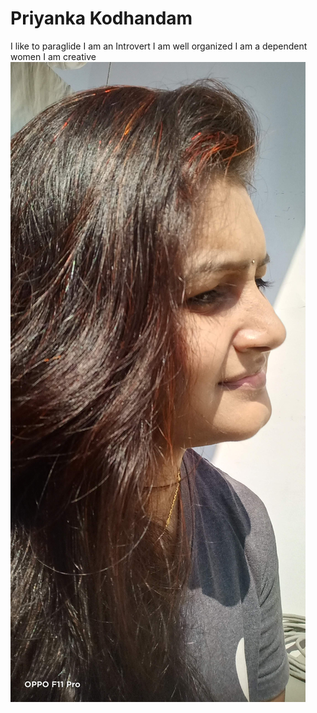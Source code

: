 # Priyanka Kodhandam
I like to paraglide
I am an Introvert
I am well organized
I am a dependent women
I am creative
![priyanka](priyanka.jpg)

